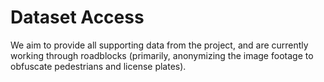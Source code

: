 # Dataset Access

We aim to provide all supporting data from the project, and are currently working through roadblocks (primarily, anonymizing the image footage to obfuscate pedestrians and license plates). 

